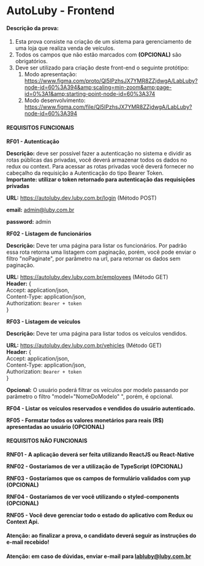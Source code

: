 # AutoLuby - Frontend

#### Descrição da prova:

1. Esta prova consiste na criação de um sistema para gerenciamento de uma loja que realiza venda de veículos.
2. Todos os campos que não estão marcados com **(OPCIONAL)** são obrigatórios.
3. Deve ser utilizado para criação deste front-end o seguinte protótipo:
   1. Modo apresentação: https://www.figma.com/proto/Ql5IPzhsJX7YMR8ZZjdwgA/LabLuby?node-id=60%3A394&amp;scaling=min-zoom&amp;page-id=0%3A1&amp;starting-point-node-id=60%3A374
   2. Modo desenvolvimento: https://www.figma.com/file/Ql5IPzhsJX7YMR8ZZjdwgA/LabLuby?node-id=60%3A394

#### REQUISITOS FUNCIONAIS

**RF01 - Autenticação**

**Descrição:** deve ser possível fazer a autenticação no sistema e dividir as rotas públicas das privadas, você deverá armazenar todos os dados no redux ou context. Para acessar as rotas privadas você deverá fornecer no cabeçalho da requisição a Autenticação do tipo Bearer Token.
<br/> **Importante: utilizar o token retornado para autenticação das requisições privadas**

**URL:** https://autoluby.dev.luby.com.br/login (Método POST)

**email:** admin@luby.com.br

**password:** admin

**RF02 - Listagem de funcionários**

**Descrição:** Deve ter uma página para listar os funcionários. Por padrão essa rota retorna uma listagem com paginação, porém, você pode enviar o filtro "noPaginate", por parâmetro na url, para retornar os dados sem paginação.

**URL:** https://autoluby.dev.luby.com.br/employees (Método GET)<br />
**Header:** { <br />
              Accept: application/json,<br />
              Content-Type: application/json,<br />
              Authorization: `Bearer + token`<br />
            }

**RF03 - Listagem de veículos**

**Descrição:** Deve ter uma página para listar todos os veículos vendidos.

**URL:** https://autoluby.dev.luby.com.br/vehicles (Método GET)<br />
**Header:** { <br />
              Accept: application/json,<br />
              Content-Type: application/json,<br />
              Authorization: `Bearer + token`<br />
            }

**Opcional:** O usuário poderá filtrar os veículos por modelo passando por parâmetro o filtro "model="NomeDoModelo" ", porém, é opcional.

**RF04 - Listar os veículos reservados e vendidos do usuário autenticado.**

**RF05 - Formatar todos os valores monetários para reais (R$) apresentadas ao usuário (OPCIONAL)**

#### REQUISITOS NÃO FUNCIONAIS

**RNF01 - A aplicação deverá ser feita utilizando ReactJS ou React-Native**

**RNF02 - Gostaríamos de ver a utilização de TypeScript (OPCIONAL)**

**RNF03 - Gostaríamos que os campos de formulário validados com yup (OPCIONAL)**

**RNF04 - Gostaríamos de ver você utilizando o styled-components (OPCIONAL)**

**RNF05 - Você deve gerenciar todo o estado do aplicativo com Redux ou Context Api.**

#### **Atenção:** ao finalizar a prova, o candidato deverá seguir as instruções do e-mail recebido!

#### **Atenção:** em caso de dúvidas, enviar e-mail para labluby@luby.com.br
